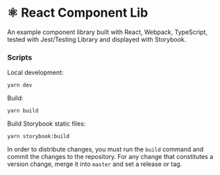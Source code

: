 # ⚛️ React Component Lib
An example component library built with React, Webpack, TypeScript, tested with Jest/Testing Library and displayed with Storybook.

### Scripts

Local development:
```shell script
yarn dev
```
Build:
```shell script
yarn build
```
Build Storybook static files:
```shell script
yarn storybook:build
```

In order to distribute changes, you must run the `build` command and commit the changes to the repository. For any change that constitutes a version change, merge it into `master` and set a release or tag.